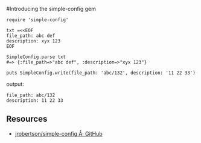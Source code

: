 #Introducing the simple-config gem

    require 'simple-config'

    txt =<<EOF
    file_path: abc def
    description: xyx 123
    EOF

    SimpleConfig.parse txt
    #=> {:file_path=>"abc def", :description=>"xyx 123"}

    puts SimpleConfig.write(file_path: 'abc/132', description: '11 22 33')

output:

    file_path: abc/132
    description: 11 22 33

## Resources

* [jrobertson/simple-config Â· GitHub](https://github.com/jrobertson/simple-config)
